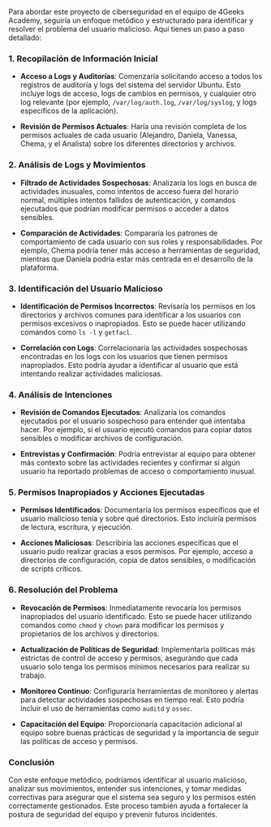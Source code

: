 Para abordar este proyecto de ciberseguridad en el equipo de 4Geeks Academy, seguiría un enfoque metódico y estructurado para identificar y resolver el problema del usuario malicioso. Aquí tienes un paso a paso detallado:

### 1. **Recopilación de Información Inicial**

- **Acceso a Logs y Auditorías**: Comenzaría solicitando acceso a todos los registros de auditoría y logs del sistema del servidor Ubuntu. Esto incluye logs de acceso, logs de cambios en permisos, y cualquier otro log relevante (por ejemplo, `/var/log/auth.log`, `/var/log/syslog`, y logs específicos de la aplicación).

- **Revisión de Permisos Actuales**: Haría una revisión completa de los permisos actuales de cada usuario (Alejandro, Daniela, Vanessa, Chema, y el Analista) sobre los diferentes directorios y archivos.

### 2. **Análisis de Logs y Movimientos**

- **Filtrado de Actividades Sospechosas**: Analizaría los logs en busca de actividades inusuales, como intentos de acceso fuera del horario normal, múltiples intentos fallidos de autenticación, y comandos ejecutados que podrían modificar permisos o acceder a datos sensibles.

- **Comparación de Actividades**: Compararía los patrones de comportamiento de cada usuario con sus roles y responsabilidades. Por ejemplo, Chema podría tener más acceso a herramientas de seguridad, mientras que Daniela podría estar más centrada en el desarrollo de la plataforma.

### 3. **Identificación del Usuario Malicioso**

- **Identificación de Permisos Incorrectos**: Revisaría los permisos en los directorios y archivos comunes para identificar a los usuarios con permisos excesivos o inapropiados. Esto se puede hacer utilizando comandos como `ls -l` y `getfacl`.

- **Correlación con Logs**: Correlacionaría las actividades sospechosas encontradas en los logs con los usuarios que tienen permisos inapropiados. Esto podría ayudar a identificar al usuario que está intentando realizar actividades maliciosas.

### 4. **Análisis de Intenciones**

- **Revisión de Comandos Ejecutados**: Analizaría los comandos ejecutados por el usuario sospechoso para entender qué intentaba hacer. Por ejemplo, si el usuario ejecutó comandos para copiar datos sensibles o modificar archivos de configuración.

- **Entrevistas y Confirmación**: Podría entrevistar al equipo para obtener más contexto sobre las actividades recientes y confirmar si algún usuario ha reportado problemas de acceso o comportamiento inusual.

### 5. **Permisos Inapropiados y Acciones Ejecutadas**

- **Permisos Identificados**: Documentaría los permisos específicos que el usuario malicioso tenía y sobre qué directorios. Esto incluiría permisos de lectura, escritura, y ejecución.

- **Acciones Maliciosas**: Describiría las acciones específicas que el usuario pudo realizar gracias a esos permisos. Por ejemplo, acceso a directorios de configuración, copia de datos sensibles, o modificación de scripts críticos.

### 6. **Resolución del Problema**

- **Revocación de Permisos**: Inmediatamente revocaría los permisos inapropiados del usuario identificado. Esto se puede hacer utilizando comandos como `chmod` y `chown` para modificar los permisos y propietarios de los archivos y directorios.

- **Actualización de Políticas de Seguridad**: Implementaría políticas más estrictas de control de acceso y permisos, asegurando que cada usuario solo tenga los permisos mínimos necesarios para realizar su trabajo.

- **Monitoreo Continuo**: Configuraría herramientas de monitoreo y alertas para detectar actividades sospechosas en tiempo real. Esto podría incluir el uso de herramientas como `auditd` y `ossec`.

- **Capacitación del Equipo**: Proporcionaría capacitación adicional al equipo sobre buenas prácticas de seguridad y la importancia de seguir las políticas de acceso y permisos.

### Conclusión

Con este enfoque metódico, podríamos identificar al usuario malicioso, analizar sus movimientos, entender sus intenciones, y tomar medidas correctivas para asegurar que el sistema sea seguro y los permisos estén correctamente gestionados. Este proceso también ayuda a fortalecer la postura de seguridad del equipo y prevenir futuros incidentes.
